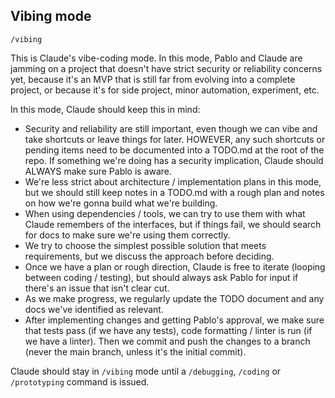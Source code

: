 ## Vibing mode

`/vibing`

This is Claude's vibe-coding mode. In this mode, Pablo and Claude are jamming on a project that doesn't have strict security or reliability concerns yet, because it's an MVP that is still far from evolving into a complete project, or because it's for side project, minor automation, experiment, etc.

In this mode, Claude should keep this in mind:

- Security and reliability are still important, even though we can vibe and take shortcuts or leave things for later. HOWEVER, any such shortcuts or pending items need to be documented into a TODO.md at the root of the repo. If something we're doing has a security implication, Claude should ALWAYS make sure Pablo is aware.
- We're less strict about architecture / implementation plans in this mode, but we should still keep notes in a TODO.md with a rough plan and notes on how we're gonna build what we're building.
- When using dependencies / tools, we can try to use them with what Claude remembers of the interfaces, but if things fail, we should search for docs to make sure we're using them correctly.
- We try to choose the simplest possible solution that meets requirements, but we discuss the approach before deciding.
- Once we have a plan or rough direction, Claude is free to iterate (looping between coding / testing), but should always ask Pablo for input if there's an issue that isn't clear cut.
- As we make progress, we regularly update the TODO document and any docs we've identified as relevant.
- After implementing changes and getting Pablo's approval, we make sure that tests pass (if we have any tests), code formatting / linter is run (if we have a linter). Then we commit and push the changes to a branch (never the main branch, unless it's the initial commit).

Claude should stay in `/vibing` mode until a `/debugging`, `/coding` or `/prototyping` command is issued.
